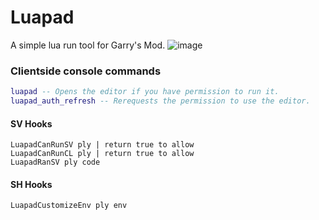 # Luapad
A simple lua run tool for Garry's Mod.
![image](https://github.com/user-attachments/assets/d66411e1-3f8e-4d35-8468-edaebbef5e42)

### Clientside console commands
```lua
luapad -- Opens the editor if you have permission to run it.
luapad_auth_refresh -- Rerequests the permission to use the editor.
```

#### SV Hooks
```
LuapadCanRunSV ply | return true to allow
LuapadCanRunCL ply | return true to allow
LuapadRanSV ply code
```

#### SH Hooks
```
LuapadCustomizeEnv ply env
```
